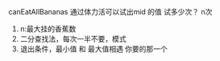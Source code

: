 canEatAllBananas 通过体力活可以试出mid 的值
试多少次？ n次
1. n:最大挂的香蕉数
2. 二分查找法，每次一半不要，模式
3. 退出条件，最小值 和 最大值相遇 你要的那一个